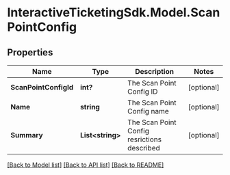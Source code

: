# InteractiveTicketingSdk.Model.ScanPointConfig
## Properties

Name | Type | Description | Notes
------------ | ------------- | ------------- | -------------
**ScanPointConfigId** | **int?** | The Scan Point Config ID | [optional] 
**Name** | **string** | The Scan Point Config name | [optional] 
**Summary** | **List&lt;string&gt;** | The Scan Point Config resrictions described | [optional] 

[[Back to Model list]](../README.md#documentation-for-models) [[Back to API list]](../README.md#documentation-for-api-endpoints) [[Back to README]](../README.md)

